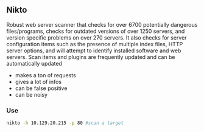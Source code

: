 ## Nikto
Robust web server scanner that checks for over 6700 potentially dangerous files/programs, checks for outdated versions of over 1250 servers, and version specific problems on over 270 servers. It also checks for server configuration items such as the presence of multiple index files, HTTP server options, and will attempt to identify installed software and web servers. Scan items and plugins are frequently updated and can be automatically updated
- makes a ton of requests
- gives a lot of infos
- can be false positive
- can be noisy

### Use
```sh
nikto -h 10.129.20.215 -p 80 #scan a target
```
